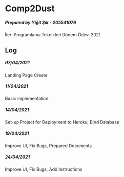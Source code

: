 # Comp2Dust

##### Prepared by Yiğit Şık - 205541076

İleri Programlama Teknikleri Dönem Ödevi 2021

## Log

##### 07/04/2021

Landing Page Create

##### 11/04/2021

Basic Implementation

##### 14/04/2021

Set-up Project for Deployment to Heroku, Bind Database

##### 19/04/2021

Improve UI, Fix Bugs, Prepared Documents

##### 24/04/2021

Improve UI, Fix Bugs, Add Instructions


